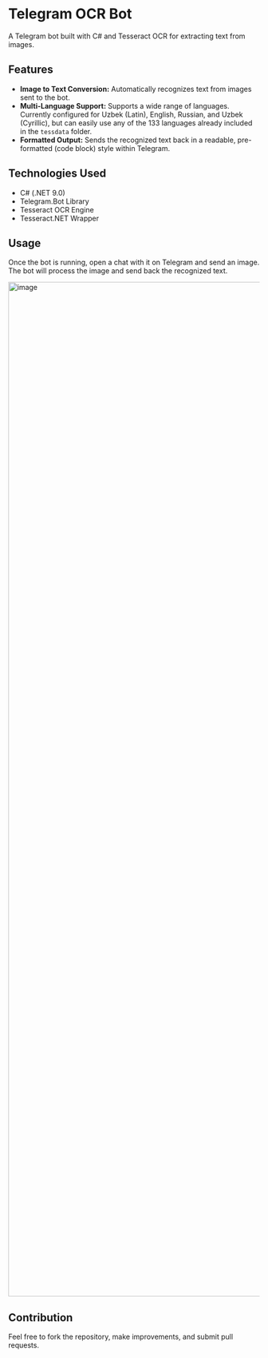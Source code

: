 # Telegram OCR Bot

A Telegram bot built with C# and Tesseract OCR for extracting text from images.

## Features

* **Image to Text Conversion:** Automatically recognizes text from images sent to the bot.
* **Multi-Language Support:** Supports a wide range of languages. Currently configured for Uzbek (Latin), English, Russian, and Uzbek (Cyrillic), but can easily use any of the 133 languages already included in the `tessdata` folder.
* **Formatted Output:** Sends the recognized text back in a readable, pre-formatted (code block) style within Telegram.

## Technologies Used

* C# (.NET 9.0)
* Telegram.Bot Library
* Tesseract OCR Engine
* Tesseract.NET Wrapper
  
## Usage
Once the bot is running, open a chat with it on Telegram and send an image. The bot will process the image and send back the recognized text.

<img width="2518" height="2032" alt="image" src="https://github.com/user-attachments/assets/e2199342-d895-4a5c-a991-c58e97cb39dd" />

## Contribution
Feel free to fork the repository, make improvements, and submit pull requests.
